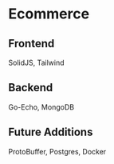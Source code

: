 # Ecommerce

## Frontend
SolidJS, Tailwind

## Backend
Go-Echo, MongoDB

## Future Additions
ProtoBuffer, Postgres, Docker
